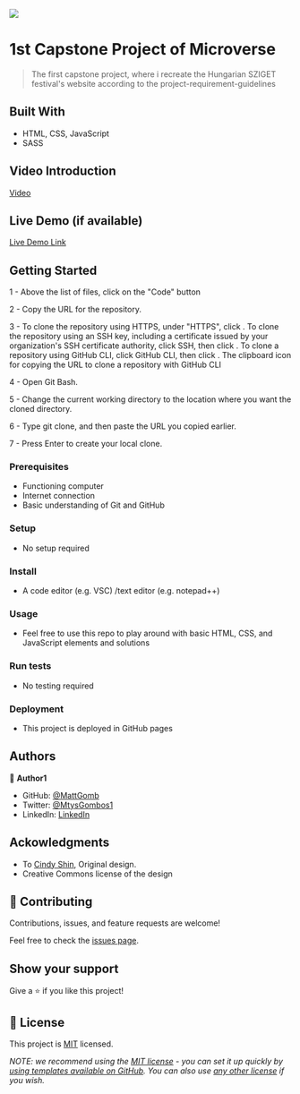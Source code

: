 ![](https://img.shields.io/badge/Microverse-blueviolet)

# 1st Capstone Project of Microverse

> The first capstone project, where i recreate the Hungarian SZIGET festival's website according to the project-requirement-guidelines


## Built With

- HTML, CSS, JavaScript
- SASS

## Video Introduction

[Video](https://www.loom.com/share/6c381ac74f1342878d1586c937587e5b)
## Live Demo (if available)

[Live Demo Link](https://mattgomb.github.io/Microverse-1st-Capstone-project/)
## Getting Started

1 - Above the list of files, click on the "Code" button

2 - Copy the URL for the repository.

3 - To clone the repository using HTTPS, under "HTTPS", click .
    To clone the repository using an SSH key, including a certificate issued by your organization's SSH certificate authority, click SSH, then click .
    To clone a repository using GitHub CLI, click GitHub CLI, then click .
    The clipboard icon for copying the URL to clone a repository with GitHub CLI

4 - Open Git Bash.

5 - Change the current working directory to the location where you want the cloned directory.

6 - Type git clone, and then paste the URL you copied earlier.

7 - Press Enter to create your local clone.

### Prerequisites
- Functioning computer
- Internet connection
- Basic understanding of Git and GitHub

### Setup
- No setup required

### Install
- A code editor (e.g. VSC) /text editor (e.g. notepad++) 

### Usage
- Feel free to use this repo to play around with basic HTML, CSS, and JavaScript elements and solutions

### Run tests
- No testing required

### Deployment
- This project is deployed in GitHub pages


## Authors

👤 **Author1**

- GitHub: [@MattGomb](https://github.com/MattGomb)
- Twitter: [@MtysGombos1](https://twitter.com/MtysGombos1)
- LinkedIn: [LinkedIn](https://linkedin.com/in/gombos-mátyás-28139771/)

## Ackowledgments

- To [Cindy Shin](https://www.behance.net/gallery/29845175/CC-Global-Summit-2015), Original design.
- Creative Commons license of the design


## 🤝 Contributing

Contributions, issues, and feature requests are welcome!

Feel free to check the [issues page](../../issues/).

## Show your support

Give a ⭐️ if you like this project!


## 📝 License

This project is [MIT](./LICENSE) licensed.

_NOTE: we recommend using the [MIT license](https://choosealicense.com/licenses/mit/) - you can set it up quickly by [using templates available on GitHub](https://docs.github.com/en/communities/setting-up-your-project-for-healthy-contributions/adding-a-license-to-a-repository). You can also use [any other license](https://choosealicense.com/licenses/) if you wish._ 
